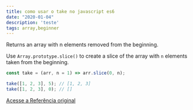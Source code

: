 ```yaml
---
title: como usar o take no javascript es6
date: "2020-01-04"
description: 'teste'
tags: array,beginner
---
```


Returns an array with n elements removed from the beginning.

Use `Array.prototype.slice()` to create a slice of the array with `n` elements taken from the beginning.

```js
const take = (arr, n = 1) => arr.slice(0, n);
```

```js
take([1, 2, 3], 5); // [1, 2, 3]
take([1, 2, 3], 0); // []
```


[Acesse a Referência original](http://github.com/30-seconds/)
